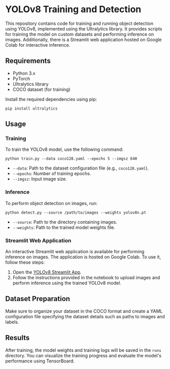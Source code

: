 # YOLOv8 Training and Detection

This repository contains code for training and running object detection using YOLOv8, implemented using the Ultralytics library. It provides scripts for training the model on custom datasets and performing inference on images. Additionally, there is a Streamlit web application hosted on Google Colab for interactive inference.

## Requirements

- Python 3.x
- PyTorch
- Ultralytics library
- COCO dataset (for training)

Install the required dependencies using pip:

```
pip install ultralytics
```

## Usage

### Training

To train the YOLOv8 model, use the following command:

```
python train.py --data coco128.yaml --epochs 5 --imgsz 640
```

- `--data`: Path to the dataset configuration file (e.g., `coco128.yaml`).
- `--epochs`: Number of training epochs.
- `--imgsz`: Input image size.

### Inference

To perform object detection on images, run:

```
python detect.py --source /path/to/images --weights yolov8n.pt
```

- `--source`: Path to the directory containing images.
- `--weights`: Path to the trained model weights file.

### Streamlit Web Application

An interactive Streamlit web application is available for performing inference on images. The application is hosted on Google Colab. To use it, follow these steps:

1. Open the [YOLOv8 Streamlit App](https://colab.research.google.com/drive/your-colab-notebook-url).
2. Follow the instructions provided in the notebook to upload images and perform inference using the trained YOLOv8 model.

## Dataset Preparation

Make sure to organize your dataset in the COCO format and create a YAML configuration file specifying the dataset details such as paths to images and labels.

## Results

After training, the model weights and training logs will be saved in the `runs` directory. You can visualize the training progress and evaluate the model's performance using TensorBoard.

